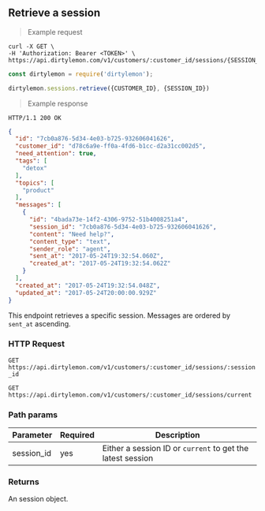 ## Retrieve a session

> Example request

```shell
curl -X GET \
-H 'Authorization: Bearer <TOKEN>' \
https://api.dirtylemon.com/v1/customers/:customer_id/sessions/{SESSION_ID}
```

```javascript
const dirtylemon = require('dirtylemon');

dirtylemon.sessions.retrieve({CUSTOMER_ID}, {SESSION_ID})
```

> Example response

```http
HTTP/1.1 200 OK
```

```json
{
  "id": "7cb0a876-5d34-4e03-b725-932606041626",
  "customer_id": "d78c6a9e-ff0a-4fd6-b1cc-d2a31cc002d5",
  "need_attention": true,
  "tags": [
    "detox"
  ],
  "topics": [
    "product"
  ],
  "messages": [
    {
      "id": "4bada73e-14f2-4306-9752-51b4008251a4",
      "session_id": "7cb0a876-5d34-4e03-b725-932606041626",
      "content": "Need help?",
      "content_type": "text",
      "sender_role": "agent",
      "sent_at": "2017-05-24T19:32:54.060Z",
      "created_at": "2017-05-24T19:32:54.062Z"
    }
  ],
  "created_at": "2017-05-24T19:32:54.048Z",
  "updated_at": "2017-05-24T20:00:00.929Z"
}
```

This endpoint retrieves a specific session. Messages are ordered by `sent_at` ascending.

### HTTP Request

`GET https://api.dirtylemon.com/v1/customers/:customer_id/sessions/:session_id`

`GET https://api.dirtylemon.com/v1/customers/:customer_id/sessions/current`

### Path params

| Parameter | Required | Description |
| --------- | -------- | ------------|
| session_id | yes | Either a session ID or `current` to get the latest session |

### Returns

An session object.
